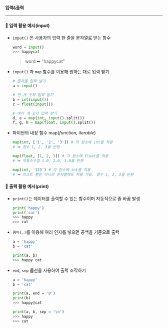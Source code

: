 ### `입력&출력`

----------

#### 🔎 입력 활용 예시(input)

- `input()` 은 사용자의 입력 한 줄을 문자열로 받는 함수

  ```python
  word = input()
  >>> happycat
  ```

  > word ➡︎ "happycat"

- `input()` 과 `map` 함수를 이용해 원하는 대로 입력 받기

  ```python
  # 문자열 입력 받기
  a = input()
  
  # 한 개 숫자 입력 받기
  b = int(input())
  c = float(input())
  
  # 여러 개 숫자 입력 받기
  d, e = map(int, input().split())
  f, g, h = map(float, input().split())
  ```

- 파이썬의 내장 함수 map(*function, iterable*)

  ```python
  map(int, ['1', '2', '3']) # 각 원소에 int를 적용
  # ➡︎ 정수 1, 2, 3을 반환
  
  map(float, [1, 2, 3]) # 각 원소에 float를 적용
  # ➡︎ 부동소수점 1.0, 2.0, 3.0을 반환
  
  map(int, '123') # 각 원소에 int를 적용
  # ➡︎ 리스트 뿐만 아니라 문자열에도 적용 가능. 정수 1, 2, 3을 반환
  ```



#### 🔎 출력 활용 예시(print)

- `print()`는 데이터를 출력할 수 있는 함수이며 자동적으로 줄 바꿈 발생

  ```python
  print('happy')
  print('cat')
  >>> happy
  >>> cat
  ```

- `콤마(,)`를 이용해 여러 인자를 넣으면 공백을 기준으로 출력

  ```python
  a = 'happy'
  b = 'cat'
  
  print(a, b)
  >>> happy cat
  ```

- `end`, `sep` 옵션을 사용하여 출력 조작하기

  ```python
  a = 'happy'
  b = 'cat'
  
  print(a, end = '@')
  print(b)
  >>> happy@cat
  
  print(a, b, sep = '\n')
  >>> happy
  >>> cat
  ```

  
